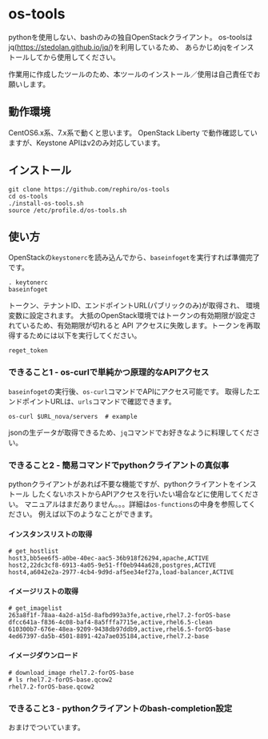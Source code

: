 # os-tools

  pythonを使用しない、bashのみの独自OpenStackクライアント。
  os-toolsはjq(<https://stedolan.github.io/jq/>)を利用しているため、
  あらかじめjqをインストールしてから使用してください。

  作業用に作成したツールのため、本ツールのインストール／使用は自己責任でお願いします。

## 動作環境

  CentOS6.x系、7.x系で動くと思います。
  OpenStack Liberty で動作確認していますが、Keystone APIはv2のみ対応しています。

## インストール

    git clone https://github.com/rephiro/os-tools
    cd os-tools
    ./install-os-tools.sh
    source /etc/profile.d/os-tools.sh

## 使い方

  OpenStackの`keystonerc`を読み込んでから、`baseinfoget`を実行すれば準備完了です。

    . keytonerc
    baseinfoget

  トークン、テナントID、エンドポイントURL(パブリックのみ)が取得され、
  環境変数に設定されます。
  大抵のOpenStack環境ではトークンの有効期限が設定されているため、有効期限が切れると
  API アクセスに失敗します。トークンを再取得するためには以下を実行してください。

    reget_token

### できること1 - os-curlで単純かつ原理的なAPIアクセス

  `baseinfoget`の実行後、`os-curl`コマンドでAPIにアクセス可能です。
  取得したエンドポイントURLは、`urls`コマンドで確認できます。

    os-curl $URL_nova/servers  # example

  jsonの生データが取得できるため、`jq`コマンドでお好きなように料理してください。

### できること2 - 簡易コマンドでpythonクライアントの真似事

  pythonクライアントがあれば不要な機能ですが、pythonクライアントをインストール
  したくないホストからAPIアクセスを行いたい場合などに使用してください。
  マニュアルはまだありません。。。詳細は`os-functions`の中身を参照してください。
  例えば以下のようなことができます。

#### インスタンスリストの取得

    # get_hostlist
    host3,bb5ee6f5-a0be-40ec-aac5-36b918f26294,apache,ACTIVE
    host2,22dc3cf8-6913-4a05-9e51-ff0eb944a628,postgres,ACTIVE
    host4,a6042e2a-2977-4cb4-9d9d-af5ee34ef27a,load-balancer,ACTIVE

#### イメージリストの取得

    # get_imagelist
    263a8f1f-78aa-4a2d-a15d-8afbd993a3fe,active,rhel7.2-forOS-base
    dfcc641a-f836-4c08-baf4-8a5fffa7715e,active,rhel6.5-clean
    610300b7-676e-48ea-9209-9438db97ddb9,active,rhel6.5-forOS-base
    4ed67397-da5b-4501-8891-42a7ae035184,active,rhel7.2-base

#### イメージダウンロード

    # download_image rhel7.2-forOS-base
    # ls rhel7.2-forOS-base.qcow2
    rhel7.2-forOS-base.qcow2

### できること3 - pythonクライアントのbash-completion設定

  おまけでついています。

